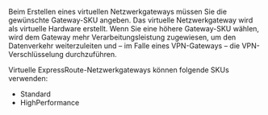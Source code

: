 Beim Erstellen eines virtuellen Netzwerkgateways müssen Sie die gewünschte Gateway-SKU angeben. Das virtuelle Netzwerkgateway wird als virtuelle Hardware erstellt. Wenn Sie eine höhere Gateway-SKU wählen, wird dem Gateway mehr Verarbeitungsleistung zugewiesen, um den Datenverkehr weiterzuleiten und – im Falle eines VPN-Gateways – die VPN-Verschlüsselung durchzuführen.

Virtuelle ExpressRoute-Netzwerkgateways können folgende SKUs verwenden:

- Standard
- HighPerformance

<!---HONumber=AcomDC_0921_2016-->